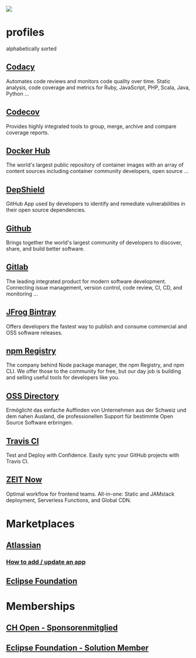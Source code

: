 ![](https://upload.wikimedia.org/wikipedia/commons/thumb/5/51/Icon_DINA_Voraussetzungen_Digitale_Nachhaltigkeit_04_Verteilte_Standorte_Farbig.svg/200px-Icon_DINA_Voraussetzungen_Digitale_Nachhaltigkeit_04_Verteilte_Standorte_Farbig.svg.png)

# profiles

alphabetically sorted

## [Codacy](https://app.codacy.com/organization/baloise)
Automates code reviews and monitors code quality over time. Static analysis, code coverage and metrics for Ruby, JavaScript, PHP, Scala, Java, Python ...

## [Codecov](https://codecov.io/gh/baloise/)
Provides highly integrated tools to group, merge, archive and compare coverage reports. 

## [Docker Hub](https://hub.docker.com/r/baloise/)
The world's largest public repository of container images with an array of content sources including container community developers, open source ...

## [DepShield](https://depshield.github.io)
GitHub App used by developers to identify and remediate vulnerabilities in their open source dependencies.

## [Github](https://github.com/baloise)
Brings together the world's largest community of developers to discover, share, and build better software.

## [Gitlab](https://gitlab.com/baloise)
The leading integrated product for modern software development. Connecting issue management, version control, code review, CI, CD, and monitoring ...

## [JFrog Bintray](https://bintray.com/baloise)
Offers developers the fastest way to publish and consume commercial and OSS software releases.

## [npm Registry](https://www.npmjs.com/org/baloise)
The company behind Node package manager, the npm Registry, and npm CLI. We offer those to the community for free, but our day job is building and selling useful tools for developers like you.

## [OSS Directory](https://www.ossdirectory.com/oss-firmen/single/ossfirm/baloise-group)
Ermöglicht das einfache Auffinden von Unternehmen aus der Schweiz und dem nahen Ausland, die professionellen Support für bestimmte Open Source Software erbringen.

## [Travis CI](https://travis-ci.org/baloise/)
Test and Deploy with Confidence. Easily sync your GitHub projects with Travis CI.

## [ZEIT Now](https://zeit.co/baopso/)
Optimal workflow for frontend teams. All-in-one: Static and JAMstack deployment, Serverless Functions, and Global CDN.

# Marketplaces

## [Atlassian](https://marketplace.atlassian.com/vendors/1211530/baloise-group)
### [How to add / update an app](https://developer.atlassian.com/platform/marketplace/listing-and-managing-apps/)

## [Eclipse Foundation](https://marketplace.eclipse.org/search/site/baloise)

# Memberships

## [CH Open - Sponsorenmitglied](http://www.ossdirectory.com/ch-open-sponsoren/)
## [Eclipse Foundation - Solution Member](https://www.eclipse.org/membership/showMember.php?member_id=1288)
